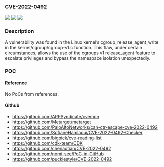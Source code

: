 ### [CVE-2022-0492](https://cve.mitre.org/cgi-bin/cvename.cgi?name=CVE-2022-0492)
![](https://img.shields.io/static/v1?label=Product&message=kernel&color=blue)
![](https://img.shields.io/static/v1?label=Version&message=n%2Fa&color=blue)
![](https://img.shields.io/static/v1?label=Vulnerability&message=CWE-287&color=brighgreen)

### Description

A vulnerability was found in the Linux kernel’s cgroup_release_agent_write in the kernel/cgroup/cgroup-v1.c function. This flaw, under certain circumstances, allows the use of the cgroups v1 release_agent feature to escalate privileges and bypass the namespace isolation unexpectedly.

### POC

#### Reference
No PoCs from references.

#### Github
- https://github.com/ARPSyndicate/cvemon
- https://github.com/Metarget/metarget
- https://github.com/PaloAltoNetworks/can-ctr-escape-cve-2022-0492
- https://github.com/SofianeHamlaoui/CVE-2022-0492-Checker
- https://github.com/bigpick/cve-reading-list
- https://github.com/cdk-team/CDK
- https://github.com/chenaotian/CVE-2022-0492
- https://github.com/nomi-sec/PoC-in-GitHub
- https://github.com/puckiestyle/CVE-2022-0492

